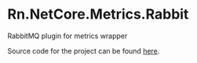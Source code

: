 # Rn.NetCore.Metrics.Rabbit
RabbitMQ plugin for metrics wrapper

Source code for the project can be found [here](https://github.com/rniemand/Rn.NetCore.Metrics.Rabbit).

<!--(Rn.BuildScriptHelper){
	"version": "1.0.106",
	"replace": true
}(END)-->
